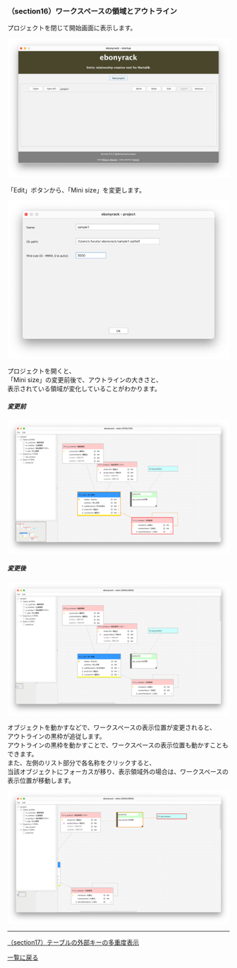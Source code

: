 ### （section16）ワークスペースの領域とアウトライン

プロジェクトを閉じて開始画面に表示します。  

![](../image/28_Startup_01.png)

「Edit」ボタンから、「Mini size」を変更します。  

![](../image/29_Project_01.png)

プロジェクトを開くと、  
「Mini size」の変更前後で、アウトラインの大きさと、  
表示されている領域が変化していることがわかります。

##### 変更前

![](../image/27_Main_01.png)

##### 変更後

![](../image/30_Main_01.png)

オブジェクトを動かすなどで、ワークスペースの表示位置が変更されると、  
アウトラインの黒枠が追従します。  
アウトラインの黒枠を動かすことで、ワークスペースの表示位置も動かすこともできます。  
また、左側のリスト部分で各名称をクリックすると、  
当該オブジェクトにフォーカスが移り、表示領域外の場合は、ワークスペースの表示位置が移動します。  

![](../image/30_Main_02.png)

---

[（section17）テーブルの外部キーの多重度表示](section17.md)

[一覧に戻る](../manual.ja.md)